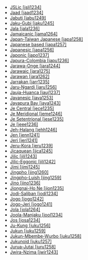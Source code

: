 - [JSLic [jsli1234]](tree/sign1238/deaf1237/jsli1234/md.ini)
- [Jaad [jaad1234]](tree/atla1278/nort3146/jaad1234/md.ini)
- [Jabuti [jabu1249]](tree/nucl1710/jabu1249/md.ini)
- [Jaku-Gubi [jaku1245]](tree/atla1278/volt1241/benu1247/bant1294/sout3152/jara1262/nige1254/jaku1245/md.ini)
- [Jala [jala1236]](tree/gunw1250/gunw1253/east2701/jala1236/md.ini)
- [Jamaicanic [jama1264]](tree/indo1319/germ1287/nort3152/west2793/nort3175/angl1264/angl1265/late1254/merc1242/macr1271/guin1259/cari1284/west2854/jama1264/md.ini)
- [Japan-Taiwan Japanese [japa1258]](tree/japo1237/japa1256/japa1258/md.ini)
- [Japanese based [japa1257]](tree/pidg1258/japa1257/md.ini)
- [Japanesic [japa1256]](tree/japo1237/japa1256/md.ini)
- [Japonic [japo1237]](tree/japo1237/md.ini)
- [Japura-Colombia [japu1236]](tree/araw1281/nort2990/inla1264/japu1236/md.ini)
- [Jarawa-Onge [jara1244]](tree/jara1244/md.ini)
- [Jarawaic [jara1275]](tree/atla1278/volt1241/benu1247/bant1294/sout3152/jara1262/nige1254/jara1275/md.ini)
- [Jarawan [jara1262]](tree/atla1278/volt1241/benu1247/bant1294/sout3152/jara1262/md.ini)
- [Jarrakan [jarr1235]](tree/jarr1235/md.ini)
- [Jaru-Ngardi [jaru1256]](tree/pama1250/dese1234/ngum1251/ngum1256/jaru1256/md.ini)
- [Jauja-Huanca [jauj1237]](tree/quec1387/quec1386/cent2141/jauj1237/md.ini)
- [Javanesic [java1253]](tree/aust1307/mala1545/java1253/md.ini)
- [Jayapura Bay [jaya1243]](tree/aust1307/mala1545/cent2237/east2712/ocea1241/west2818/nort3206/sarm1241/jaya1243/md.ini)
- [Je Central [jece1235]](tree/nucl1710/jeee1236/jece1235/md.ini)
- [Je Meridional [jeme1246]](tree/nucl1710/jeee1236/jeme1246/md.ini)
- [Je Setentrional [jese1235]](tree/nucl1710/jeee1236/jese1235/md.ini)
- [Je [jeee1236]](tree/nucl1710/jeee1236/md.ini)
- [Jeh-Halang [jehh1246]](tree/aust1305/bahn1264/nort3150/jehh1244/jehh1246/md.ini)
- [Jen [jenn1241]](tree/atla1278/volt1241/nort3149/gura1261/cent2243/waja1258/bikw1235/jenn1241/md.ini)
- [Jeri [jeri1241]](tree/mand1469/west2780/mand1431/cent2047/mand1432/jogo1241/jeri1241/md.ini)
- [Jeru-Kora [jeru1239]](tree/grea1241/nort3276/nort2678/jeru1239/md.ini)
- [Jicaquean [jica1245]](tree/jica1245/md.ini)
- [Jilic [jili1243]](tree/atla1278/volt1241/benu1247/benu1248/alum1249/jili1242/jili1243/md.ini)
- [Jilic-Eggonic [jili1242]](tree/atla1278/volt1241/benu1247/benu1248/alum1249/jili1242/md.ini)
- [Jimi [jimi1245]](tree/nucl1709/cent2120/jimi1245/md.ini)
- [Jingpho [jing1260]](tree/sino1245/brah1260/jing1259/jing1260/md.ini)
- [Jingpho-Luish [jing1259]](tree/sino1245/brah1260/jing1259/md.ini)
- [Jino [jino1236]](tree/sino1245/burm1265/lolo1265/lolo1267/hani1249/jino1236/md.ini)
- [Jiongnai-Ho Ne [jion1235]](tree/hmon1336/hmon1337/nucl1714/jion1235/md.ini)
- [Jodi-Saliban [jodi1234]](tree/jodi1234/md.ini)
- [Jogo [jogo1242]](tree/mand1469/west2780/mand1431/cent2047/mand1432/jogo1241/jogo1242/md.ini)
- [Jogo-Jeri [jogo1241]](tree/mand1469/west2780/mand1431/cent2047/mand1432/jogo1241/md.ini)
- [Jola [jola1264]](tree/atla1278/nort3146/cent2230/bakk1238/jool1234/jola1264/md.ini)
- [Joola-Manjaku [jool1234]](tree/atla1278/nort3146/cent2230/bakk1238/jool1234/md.ini)
- [Jos [josa1234]](tree/atla1278/volt1241/benu1247/kain1275/cent2242/basa1288/east2404/josa1234/md.ini)
- [Ju-Kung [juku1256]](tree/kxaa1236/juku1256/md.ini)
- [Jukun [juku1259]](tree/atla1278/volt1241/benu1247/juku1257/cent2241/juku1258/juku1259/md.ini)
- [Jukun-Mbembe-Wurbo [juku1258]](tree/atla1278/volt1241/benu1247/juku1257/cent2241/juku1258/md.ini)
- [Jukunoid [juku1257]](tree/atla1278/volt1241/benu1247/juku1257/md.ini)
- [Jurua-Jutai [juru1258]](tree/araw1281/nort2990/juru1258/md.ini)
- [Jwira-Nzima [jwir1243]](tree/atla1278/volt1241/kwav1236/nyoa1234/poto1254/tano1248/cent2262/biaa1238/sout2779/jwir1243/md.ini)
